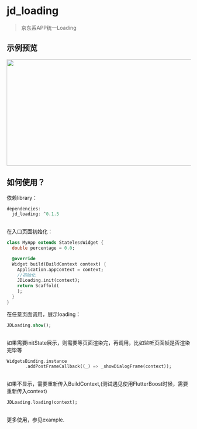 # jd_loading

> 京东系APP统一Loading

## 示例预览

<img src="https://storage.jd.com/dqimage/img/demo/loading_preview.png" width = "675" height = "290" alt="" align=center />

## 如何使用？

依赖library：

```dart
dependencies:
  jd_loading: ^0.1.5
  
```
在入口页面初始化：

```dart
class MyApp extends StatelessWidget {
  double percentage = 0.0;

  @override
  Widget build(BuildContext context) {
    Application.appContext = context;
    //初始化
    JDLoading.init(context);
    return Scaffold(
    );
  }
}
```

在任意页面调用，展示loading：

```dart
JDLoading.show();
  
 ```
如果需要initState展示，则需要等页面渲染完，再调用，比如监听页面帧是否渲染完毕等

```dart
WidgetsBinding.instance
       .addPostFrameCallback((_) => _showDialogFrame(context));
  
```

如果不显示，需要重新传入BuildContext,(测试遇见使用FlutterBoost时候，需要重新传入context)

```dart
JDLoading.loading(context);
  
```

更多使用，参见example.
